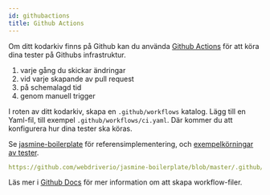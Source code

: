 ```yaml
---
id: githubactions
title: Github Actions
---
```


Om ditt kodarkiv finns på Github kan du använda [Github Actions](https://docs.github.com/en/actions) för att köra dina tester på Githubs infrastruktur.

1. varje gång du skickar ändringar 
2. vid varje skapande av pull request
3. på schemalagd tid
4. genom manuell trigger

I roten av ditt kodarkiv, skapa en `.github/workflows` katalog. Lägg till en Yaml-fil, till exempel `.github/workflows/ci.yaml`. Där kommer du att konfigurera hur dina tester ska köras.

Se [jasmine-boilerplate](https://github.com/webdriverio/jasmine-boilerplate/blob/master/.github/workflows/ci.yaml) för referensimplementering, och [exempelkörningar av tester](https://github.com/webdriverio/jasmine-boilerplate/actions?query=workflow%3ACI).

```yaml reference
https://github.com/webdriverio/jasmine-boilerplate/blob/master/.github/workflows/ci.yaml
```

Läs mer i [Github Docs](https://docs.github.com/en/actions/managing-workflow-runs-and-deployments/managing-workflow-runs/manually-running-a-workflow?tool=cli) för mer information om att skapa workflow-filer.